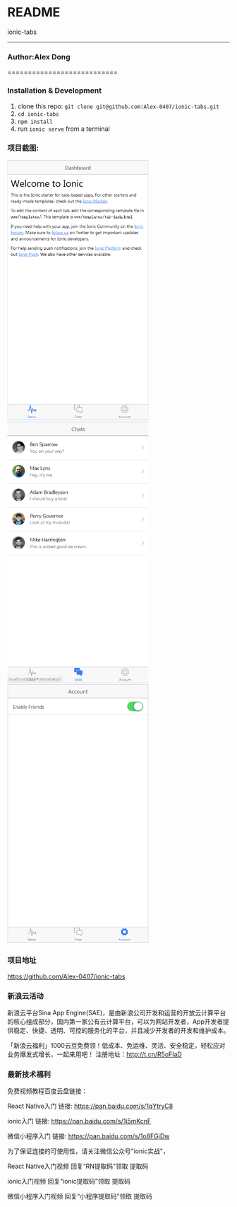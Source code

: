README
===========================
ionic-tabs

****
### Author:Alex Dong

===========================

### Installation & Development

1. clone this repo: `git clone git@github.com:Alex-0407/ionic-tabs.git`
2. `cd ionic-tabs`
3. `npm install`
4. run `ionic serve` from a terminal

### 项目截图:

<img src="https://github.com/Alex-0407/ionic-tabs/blob/master/www/img/1.PNG" width="320px" style="display:inline;">
    
<img src="https://github.com/Alex-0407/ionic-tabs/blob/master/www/img/2.PNG" width="320px" style="display:inline;">

<img src="https://github.com/Alex-0407/ionic-tabs/blob/master/www/img/3.PNG" width="320px" style="display:inline;">

### 项目地址
https://github.com/Alex-0407/ionic-tabs

### 新浪云活动
新浪云平台Sina App Engine(SAE)，是由新浪公司开发和运营的开放云计算平台的核心组成部分，国内第一家公有云计算平台，可以为网站开发者，App开发者提供稳定、快捷、透明、可控的服务化的平台，并且减少开发者的开发和维护成本。

「新浪云福利」1000云豆免费领！低成本、免运维、灵活、安全稳定，轻松应对业务爆发式增长，一起来用吧！ 注册地址：http://t.cn/R5oFIaD


### 最新技术福利

免费视频教程百度云盘链接：

React Native入门  链接: https://pan.baidu.com/s/1qYtryC8

ionic入门  链接: https://pan.baidu.com/s/1i5mKcnF

微信小程序入门  链接: https://pan.baidu.com/s/1o8FGjDw

为了保证连接的可使用性，请关注微信公众号"ionic实战"，

React Native入门视频 回复“RN提取码”领取 提取码

ionic入门视频 回复“ionic提取码”领取 提取码

微信小程序入门视频 回复“小程序提取码”领取 提取码
